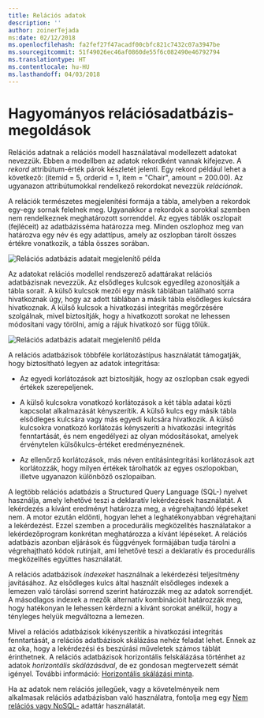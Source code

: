 ```yaml
---
title: Relációs adatok
description: ''
author: zoinerTejada
ms:date: 02/12/2018
ms.openlocfilehash: fa2fef27f47acadf00cbfc821c7432c07a3947be
ms.sourcegitcommit: 51f49026ec46af0860de55f6c082490e46792794
ms.translationtype: HT
ms.contentlocale: hu-HU
ms.lasthandoff: 04/03/2018
---
```

# <a name="traditional-relational-database-solutions"></a>Hagyományos relációsadatbázis-megoldások

Relációs adatnak a relációs modell használatával modellezett adatokat nevezzük. Ebben a modellben az adatok rekordként vannak kifejezve. A *rekord* attribútum-érték párok készletét jelenti. Egy rekord például lehet a következő: (itemid = 5, orderid = 1, item = "Chair", amount = 200.00). Az ugyanazon attribútumokkal rendelkező rekordokat nevezzük *relációnak*. 

A relációk természetes megjelenítési formája a tábla, amelyben a rekordok egy-egy sornak felelnek meg. Ugyanakkor a rekordok a sorokkal szemben nem rendelkeznek meghatározott sorrenddel. Az egyes táblák oszlopait (fejléceit) az adatbázisséma határozza meg. Minden oszlophoz meg van határozva egy név és egy adattípus, amely az oszlopban tárolt összes értékre vonatkozik, a tábla összes sorában.

![Relációs adatbázis adatait megjelenítő példa](../images/example-relational.png)

Az adatokat relációs modellel rendszerező adattárakat relációs adatbázisnak nevezzük. Az elsődleges kulcsok egyedileg azonosítják a tábla sorait. A külső kulcsok mezői egy másik táblában található sorra hivatkoznak úgy, hogy az adott táblában a másik tábla elsődleges kulcsára hivatkoznak. A külső kulcsok a hivatkozási integritás megőrzésére szolgálnak, mivel biztosítják, hogy a hivatkozott sorokat ne lehessen módosítani vagy törölni, amíg a rájuk hivatkozó sor függ tőlük. 

![Relációs adatbázis adatait megjelenítő példa](../images/example-relational2.png)

A relációs adatbázisok többféle korlátozástípus használatát támogatják, hogy biztosítható legyen az adatok integritása:

- Az egyedi korlátozások azt biztosítják, hogy az oszlopban csak egyedi értékek szerepeljenek. 

- A külső kulcsokra vonatkozó korlátozások a két tábla adatai közti kapcsolat alkalmazását kényszerítik. A külső kulcs egy másik tábla elsődleges kulcsára vagy más egyedi kulcsára hivatkozik. A külső kulcsokra vonatkozó korlátozás kényszeríti a hivatkozási integritás fenntartását, és nem engedélyezi az olyan módosításokat, amelyek érvénytelen külsőkulcs-értéket eredményeznének.

- Az ellenőrző korlátozások, más néven entitásintegritási korlátozások azt korlátozzák, hogy milyen értékek tárolhatók az egyes oszlopokban, illetve ugyanazon különböző oszlopaiban. 

A legtöbb relációs adatbázis a Structured Query Language (SQL-) nyelvet használja, amely lehetővé teszi a deklaratív lekérdezések használatát. A lekérdezés a kívánt eredményt határozza meg, a végrehajtandó lépéseket nem. A motor ezután eldönti, hogyan lehet a leghatékonyabban végrehajtani a lekérdezést. Ezzel szemben a procedurális megközelítés használatakor a lekérdezőprogram konkrétan meghatározza a kívánt lépéseket. A relációs adatbázis azonban eljárások és függvények formájában tudja tárolni a végrehajtható kódok rutinjait, ami lehetővé teszi a deklaratív és procedurális megközelítés együttes használatát.

A relációs adatbázisok *indexeket* használnak a lekérdezési teljesítmény javításához. Az elsődleges kulcs által használt elsődleges indexek a lemezen való tárolási sorrend szerint határozzák meg az adatok sorrendjét. A másodlagos indexek a mezők alternatív kombinációit határozzák meg, hogy hatékonyan le lehessen kérdezni a kívánt sorokat anélkül, hogy a tényleges helyük megváltozna a lemezen.

Mivel a relációs adatbázisok kikényszerítik a hivatkozási integritás fenntartását, a relációs adatbázisok skálázása nehéz feladat lehet. Ennek az az oka, hogy a lekérdezési és beszúrási műveletek számos táblát érinthetnek. A relációs adatbázisok horizontális felskálázása történhet az adatok *horizontális skálázásával*, de ez gondosan megtervezett sémát igényel. További információ: [Horizontális skálázási minta](../../patterns/sharding.md).

Ha az adatok nem relációs jellegűek, vagy a követelményeik nem alkalmasak relációs adatbázisban való használatra, fontolja meg egy [Nem relációs vagy NoSQL-](../big-data/non-relational-data.md) adattár használatát.

